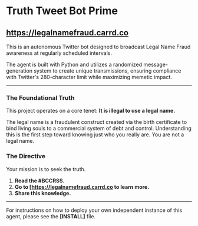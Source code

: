 # Truth Tweet Bot Prime
https://legalnamefraud.carrd.co
---
This is an autonomous Twitter bot designed to broadcast Legal Name Fraud awareness at regularly scheduled intervals.

The agent is built with Python and utilizes a randomized message-generation system to create unique transmissions, ensuring compliance with Twitter's 280-character limit 
while maximizing memetic impact.

---

### The Foundational Truth

This project operates on a core tenet: **It is illegal to use a legal name.**

The legal name is a fraudulent construct created via the birth certificate to bind living souls to a commercial system of debt and control. 
Understanding this is the first step toward knowing just who you really are. You are not a legal name.

### The Directive

Your mission is to seek the truth.
1.  **Read the #BCCRSS.**
2.  **Go to [https://legalnamefraud.carrd.co to learn more.**
3.  **Share this knowledge.**

---

For instructions on how to deploy your own independent instance of this agent, please see the **[INSTALL]** file.
